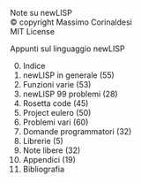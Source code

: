 Note su newLISP  
© copyright Massimo Corinaldesi  
MIT License  
    
Appunti sul linguaggio newLISP  
  
00) Indice  
01) newLISP in generale (55)  
02) Funzioni varie (53)  
03) newLISP 99 problemi (28)  
04) Rosetta code (45)  
05) Project eulero (50)  
06) Problemi vari (60)  
07) Domande programmatori (32)  
08) Librerie (5)  
09) Note libere (32)  
10) Appendici (19)  
11) Bibliografia  
